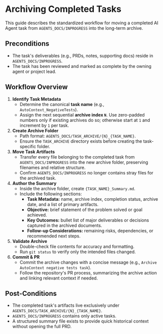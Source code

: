 # Archiving Completed Tasks

This guide describes the standardized workflow for moving a completed AI Agent task from `AGENTS_DOCS/INPROGRESS` into the long-term archive.

## Preconditions
- The task's deliverables (e.g., PRDs, notes, supporting docs) reside in `AGENTS_DOCS/INPROGRESS`.
- The task has been reviewed and marked as complete by the owning agent or project lead.

## Workflow Overview
1. **Identify Task Metadata**
   - Determine the canonical **task name** (e.g., `AutoContext_NegativeTests`).
   - Assign the next sequential **archive index `N`**. Use zero-padded numbers only if existing archives do so; otherwise start at `1` and increment by `1` per task.
2. **Create Archive Folder**
   - Path format: `AGENTS_DOCS/TASK_ARCHIVE/{N}_{TASK_NAME}`.
   - Ensure the `TASK_ARCHIVE` directory exists before creating the task-specific folder.
3. **Move Task Artifacts**
   - Transfer every file belonging to the completed task from `AGENTS_DOCS/INPROGRESS` into the new archive folder, preserving filenames and relative structure.
   - Confirm `AGENTS_DOCS/INPROGRESS` no longer contains stray files for the archived task.
4. **Author the Summary**
   - Inside the archive folder, create `{TASK_NAME}_Summary.md`.
   - Include the following sections:
     - **Task Metadata:** name, archive index, completion status, archive date, and a list of primary artifacts.
     - **Objective:** brief statement of the problem solved or goal achieved.
     - **Key Outcomes:** bullet list of major deliverables or decisions captured in the archived documents.
     - **Follow-up Considerations:** remaining risks, dependencies, or recommended next steps.
5. **Validate Archive**
   - Double-check file contents for accuracy and formatting.
   - Run `git status` to verify only the intended files changed.
6. **Commit & PR**
   - Commit the archive changes with a concise message (e.g., `Archive AutoContext negative tests task`).
   - Follow the repository's PR process, summarizing the archive action and linking relevant context if needed.

## Post-Conditions
- The completed task's artifacts live exclusively under `AGENTS_DOCS/TASK_ARCHIVE/{N}_{TASK_NAME}`.
- `AGENTS_DOCS/INPROGRESS` contains only active tasks.
- A structured summary file exists to provide quick historical context without opening the full PRD.
